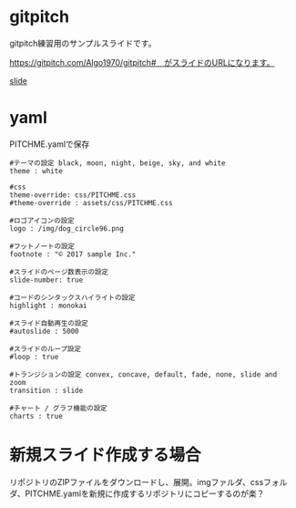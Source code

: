 # gitpitch

gitpitch練習用のサンプルスライドです。  

https://gitpitch.com/Algo1970/gitpitch#　がスライドのURLになります。

[slide](https://gitpitch.com/Algo1970/gitpitch#)  

# yaml

PITCHME.yamlで保存
```
#テーマの設定 black, moon, night, beige, sky, and white
theme : white

#css
theme-override: css/PITCHME.css
#theme-override : assets/css/PITCHME.css

#ロゴアイコンの設定
logo : /img/dog_circle96.png

#フットノートの設定
footnote : "© 2017 sample Inc."

#スライドのページ数表示の設定
slide-number: true

#コードのシンタックスハイライトの設定
highlight : monokai

#スライド自動再生の設定
#autoslide : 5000

#スライドのループ設定
#loop : true

#トランジションの設定 convex, concave, default, fade, none, slide and zoom
transition : slide

#チャート / グラフ機能の設定
charts : true
```

# 新規スライド作成する場合

リポジトリのZIPファイルをダウンロードし、展開。imgファルダ、cssフォルダ、PITCHME.yamlを新規に作成するリポジトリにコピーするのが楽？
